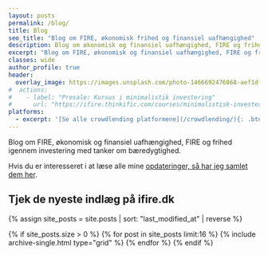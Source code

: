 ```yaml
---
layout: posts
permalink: /blog/
title: Blog
seo_title: "Blog om FIRE, økonomisk frihed og finansiel uafhængighed"
description: Blog om økonomisk og finansiel uafhængighed, FIRE og frihed igennem investering med tanker om bæredygtighed.
excerpt: "Blog om FIRE, økonomisk og finansiel uafhængighed, FIRE og frihed igennem investering med tanker om bæredygtighed."
classes: wide
author_profile: true
header:
  overlay_image: https://images.unsplash.com/photo-1466692476868-aef1dfb1e735?ixlib=rb-1.2.1&ixid=eyJhcHBfaWQiOjEyMDd9&auto=format&fit=crop&w=1500&q=80
#  actions:
#    - label: "Presale: Kursus i minimalistik investering"
#      url: "https://ifire.thinkific.com/courses/minimalistisk-investering"
platforms:
  - excerpt: '[Se alle crowdlending platformene](/crowdlending/){: .btn .btn--large .btn--success }'
---
```


Blog om FIRE, økonomisk og finansiel uafhængighed, FIRE og frihed igennem investering med tanker om bæredygtighed.

Hvis du er interesseret i at læse alle mine [opdateringer, så har jeg samlet dem her](/opdateringer/).

<h2>Tjek de nyeste indlæg på ifire.dk</h2>

<div class="feature__wrapper">

{% assign site_posts = site.posts | sort: "last_modified_at" | reverse %}

{% if site_posts.size > 0 %}
  {% for post in site_posts limit:16 %}
    {% include archive-single.html type="grid" %}
  {% endfor %}
{% endif %}

</div>
